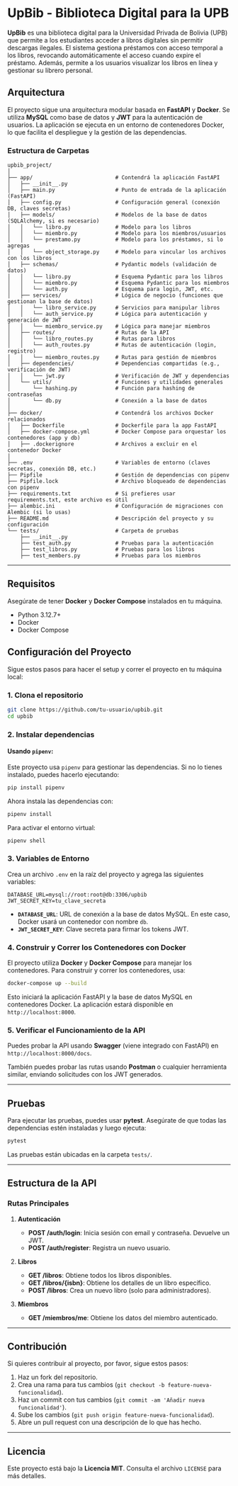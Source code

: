 # UpBib - Biblioteca Digital para la UPB

**UpBib** es una biblioteca digital para la Universidad Privada de Bolivia (UPB) que permite a los estudiantes acceder a libros digitales sin permitir descargas ilegales. El sistema gestiona préstamos con acceso temporal a los libros, revocando automáticamente el acceso cuando expire el préstamo. Además, permite a los usuarios visualizar los libros en línea y gestionar su librero personal.

## Arquitectura

El proyecto sigue una arquitectura modular basada en **FastAPI** y **Docker**. Se utiliza **MySQL** como base de datos y **JWT** para la autenticación de usuarios. La aplicación se ejecuta en un entorno de contenedores Docker, lo que facilita el despliegue y la gestión de las dependencias.

### Estructura de Carpetas

```plaintext
upbib_project/
│
├── app/                          # Contendrá la aplicación FastAPI
│   ├── __init__.py
│   ├── main.py                   # Punto de entrada de la aplicación (FastAPI)
│   ├── config.py                 # Configuración general (conexión DB, claves secretas)
│   ├── models/                   # Modelos de la base de datos (SQLAlchemy, si es necesario)
│   │   └── libro.py              # Modelo para los libros
│   │   └── miembro.py            # Modelo para los miembros/usuarios
│   │   └── prestamo.py           # Modelo para los préstamos, si lo agregas
│   │   └── object_storage.py     # Modelo para vincular los archivos con los libros
│   ├── schemas/                  # Pydantic models (validación de datos)
│   │   └── libro.py              # Esquema Pydantic para los libros
│   │   └── miembro.py            # Esquema Pydantic para los miembros
│   │   └── auth.py               # Esquema para login, JWT, etc.
│   ├── services/                 # Lógica de negocio (funciones que gestionan la base de datos)
│   │   └── libro_service.py      # Servicios para manipular libros
│   │   └── auth_service.py       # Lógica para autenticación y generación de JWT
│   │   └── miembro_service.py    # Lógica para manejar miembros
│   ├── routes/                   # Rutas de la API
│   │   └── libro_routes.py       # Rutas para libros
│   │   └── auth_routes.py        # Rutas de autenticación (login, registro)
│   │   └── miembro_routes.py     # Rutas para gestión de miembros
│   ├── dependencies/             # Dependencias compartidas (e.g., verificación de JWT)
│   │   └── jwt.py                # Verificación de JWT y dependencias
│   └── utils/                    # Funciones y utilidades generales
│       └── hashing.py            # Función para hashing de contraseñas
│       └── db.py                 # Conexión a la base de datos
│
├── docker/                       # Contendrá los archivos Docker relacionados
│   ├── Dockerfile                # Dockerfile para la app FastAPI
│   ├── docker-compose.yml        # Docker Compose para orquestar los contenedores (app y db)
│   ├── .dockerignore             # Archivos a excluir en el contenedor Docker
│
├── .env                          # Variables de entorno (claves secretas, conexión DB, etc.)
├── Pipfile                       # Gestión de dependencias con pipenv
├── Pipfile.lock                  # Archivo bloqueado de dependencias con pipenv
├── requirements.txt              # Si prefieres usar requirements.txt, este archivo es útil
├── alembic.ini                   # Configuración de migraciones con Alembic (si lo usas)
├── README.md                     # Descripción del proyecto y su configuración
└── tests/                        # Carpeta de pruebas
    ├── __init__.py
    ├── test_auth.py              # Pruebas para la autenticación
    ├── test_libros.py            # Pruebas para los libros
    ├── test_members.py           # Pruebas para los miembros
```

---

## Requisitos

Asegúrate de tener **Docker** y **Docker Compose** instalados en tu máquina.

- Python 3.12.7+
- Docker
- Docker Compose

## Configuración del Proyecto

Sigue estos pasos para hacer el setup y correr el proyecto en tu máquina local:

### 1. Clona el repositorio

```bash
git clone https://github.com/tu-usuario/upbib.git
cd upbib
```

### 2. Instalar dependencias

#### Usando `pipenv`:

Este proyecto usa `pipenv` para gestionar las dependencias. Si no lo tienes instalado, puedes hacerlo ejecutando:

```bash
pip install pipenv
```

Ahora instala las dependencias con:

```bash
pipenv install
```

Para activar el entorno virtual:

```bash
pipenv shell
```

### 3. Variables de Entorno

Crea un archivo `.env` en la raíz del proyecto y agrega las siguientes variables:

```plaintext
DATABASE_URL=mysql://root:root@db:3306/upbib
JWT_SECRET_KEY=tu_clave_secreta
```

- **`DATABASE_URL`**: URL de conexión a la base de datos MySQL. En este caso, Docker usará un contenedor con nombre `db`.
- **`JWT_SECRET_KEY`**: Clave secreta para firmar los tokens JWT.

### 4. Construir y Correr los Contenedores con Docker

El proyecto utiliza **Docker** y **Docker Compose** para manejar los contenedores. Para construir y correr los contenedores, usa:

```bash
docker-compose up --build
```

Esto iniciará la aplicación FastAPI y la base de datos MySQL en contenedores Docker. La aplicación estará disponible en `http://localhost:8000`.

### 5. Verificar el Funcionamiento de la API

Puedes probar la API usando **Swagger** (viene integrado con FastAPI) en `http://localhost:8000/docs`.

También puedes probar las rutas usando **Postman** o cualquier herramienta similar, enviando solicitudes con los JWT generados.

---

## Pruebas

Para ejecutar las pruebas, puedes usar **pytest**. Asegúrate de que todas las dependencias estén instaladas y luego ejecuta:

```bash
pytest
```

Las pruebas están ubicadas en la carpeta `tests/`.

---

## Estructura de la API

### Rutas Principales

1. **Autenticación**
   - **POST /auth/login**: Inicia sesión con email y contraseña. Devuelve un JWT.
   - **POST /auth/register**: Registra un nuevo usuario.

2. **Libros**
   - **GET /libros**: Obtiene todos los libros disponibles.
   - **GET /libros/{isbn}**: Obtiene los detalles de un libro específico.
   - **POST /libros**: Crea un nuevo libro (solo para administradores).

3. **Miembros**
   - **GET /miembros/me**: Obtiene los datos del miembro autenticado.

---

## Contribución

Si quieres contribuir al proyecto, por favor, sigue estos pasos:

1. Haz un fork del repositorio.
2. Crea una rama para tus cambios (`git checkout -b feature-nueva-funcionalidad`).
3. Haz un commit con tus cambios (`git commit -am 'Añadir nueva funcionalidad'`).
4. Sube los cambios (`git push origin feature-nueva-funcionalidad`).
5. Abre un pull request con una descripción de lo que has hecho.

---

## Licencia

Este proyecto está bajo la **Licencia MIT**. Consulta el archivo `LICENSE` para más detalles.
